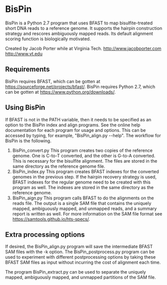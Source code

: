# BisPin
BisPin is a Python 2.7 program that uses BFAST to map bisulfite-treated short DNA reads to a reference genome.  It supports the hairpin construction strategy and rescores ambiguously mapped reads.  Its default alignment scoring function is biologically motivated.

Created by Jacob Porter while at Virginia Tech.
http://www.jacobporter.com
http://www.vt.edu

## Requirements
BisPin requires BFAST, which can be gotten at https://sourceforge.net/projects/bfast/.
BisPin requires Python 2.7, which can be gotten at https://www.python.org/downloads/.

## Using BisPin
If BFAST is not in the PATH variable, then it needs to be specified as an option to the BisPin index and align programs.  See the online help documentation for each program for usage and options.  This can be accessed by typing, for example, "BisPin_align.py --help".  The workflow for BisPin is the following.

1. BisPin_convert.py  This program creates two copies of the reference genome.  One is C-to-T converted, and the other is G-to-A converted.  This is necessary for the bisulfite alignment.  The files are stored in the same directory as the reference genome file.
2. BisPin_index.py  This program creates BFAST indexes for the converted genomes in the previous step.  If the hairpin recovery strategy is used, BFAST indexes for the regular genome need to be created with this program as well.  The indexes are stored in the same directory as the reference genome.
3. BisPin_aign.py This program calls BFAST to do the alignments on the reads file.  The output is a single SAM file that contains the uniquely mapped, ambiguously mapped, and unmapped reads, and a summary report is written as well.  For more information on the SAM file format see https://samtools.github.io/hts-specs/.

## Extra processing options
If desired, the BisPin\_align.py program will save the intermediate BFAST SAM files with the -k option.  The BisPin\_postprocess.py program can be used to experiment with different postprocessing options by taking these BFAST SAM files as input without incurring the cost of alignment each time.

The program BisPin_extract.py can be used to separate the uniquely mapped, ambiguously mapped, and unmapped partitions of the SAM file.